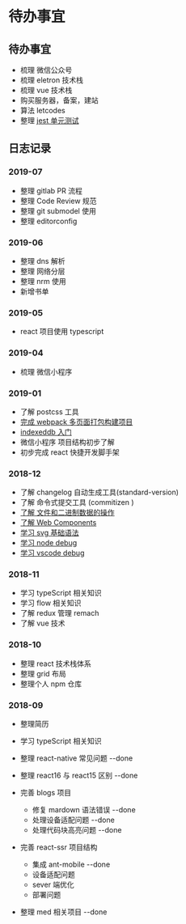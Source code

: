 # 待办事宜

## 待办事宜

- 梳理 微信公众号
- 梳理 eletron 技术栈
- 梳理 vue 技术栈
- 购买服务器，备案，建站
- 算法 letcodes
- 整理 [jest 单元测试](http://www.aliued.com/?p=4095)

## 日志记录

### 2019-07

- 整理 gitlab PR 流程
- 整理 Code Review 规范
- 整理 git submodel 使用
- 整理 editorconfig

### 2019-06

- 整理 dns 解析
- 整理 网络分层
- 整理 nrm 使用
- 新增书单

### 2019-05

- react 项目使用 typescript

### 2019-04

- 梳理 微信小程序

### 2019-01

- 了解 postcss 工具
- [完成 webpack 多页面打包构建项目](https://github.com/oh-oh-oh/multiple-page-boilerplate)
- [indexeddb 入门](http://www.ruanyifeng.com/blog/2018/07/indexeddb.html)
- 微信小程序 项目结构初步了解
- 初步完成 react 快捷开发脚手架

### 2018-12

- 了解 changelog 自动生成工具(standard-version)
- 了解 命令式提交工具 (commitizen )
- [了解 文件和二进制数据的操作](http://javascript.ruanyifeng.com/htmlapi/file.html)
- [了解 Web Components](http://javascript.ruanyifeng.com/htmlapi/webcomponents.html)
- [学习 svg 基础语法](http://javascript.ruanyifeng.com/htmlapi/svg.html)
- [学习 node debug](http://www.ruanyifeng.com/blog/2018/03/node-debugger.html)
- [学习 vscode debug](https://code.visualstudio.com/docs/nodejs/nodejs-debugging)

### 2018-11

- 学习 typeScript 相关知识
- 学习 flow 相关知识
- 了解 redux 管理 remach
- 了解 vue 技术

### 2018-10

- 整理 react 技术栈体系
- 整理 grid 布局
- 整理个人 npm 仓库

### 2018-09

- 整理简历
- 学习 typeScript 相关知识
- 整理 react-native 常见问题 --done
- 整理 react16 与 react15 区别 --done
- 完善 blogs 项目

  - 修复 mardown 语法错误 --done
  - 处理设备适配问题 --done
  - 处理代码块高亮问题 --done

- 完善 react-ssr 项目结构

  - 集成 ant-mobile --done
  - 设备适配问题
  - sever 端优化
  - 部署问题

- 整理 med 相关项目 --done
